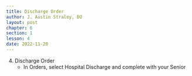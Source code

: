 ```yaml
---
title: Discharge Order
author: J. Austin Straley, DO
layout: post
chapter: 6
section: 1
lesson: 4
date: 2022-11-20
---
```


4. Discharge Order
    - In Orders, select Hospital Discharge and complete with your Senior